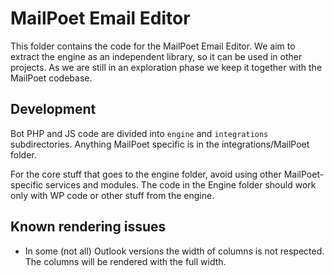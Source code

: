 # MailPoet Email Editor

This folder contains the code for the MailPoet Email Editor.
We aim to extract the engine as an independent library, so it can be used in other projects.
As we are still in an exploration phase we keep it together with the MailPoet codebase.

## Development

Bot PHP and JS code are divided into `engine` and `integrations` subdirectories.
Anything MailPoet specific is in the integrations/MailPoet folder.

For the core stuff that goes to the engine folder, avoid using other MailPoet-specific services and modules. The code in the Engine folder should work only with WP code or other stuff from the engine.

## Known rendering issues

- In some (not all) Outlook versions the width of columns is not respected. The columns will be rendered with the full width.
